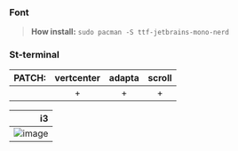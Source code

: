 ### Font
>**How install:**
`sudo pacman -S ttf-jetbrains-mono-nerd`
### St-terminal
| PATCH: | vertcenter | adapta | scroll |
| :--: | :--: | :--: | :--: |
| | + | + | + |

| i3 |
| --: |
| ![image](https://github.com/aquaverso2077/i3-config-manjaro/assets/149948716/dd755955-9d2c-44a3-afb8-7dacb9f77ee6) |
